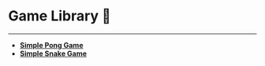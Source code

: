 # Game Library 🚀
---
- **[Simple Pong Game](https://kowalski-codes.github.io/Game-Library/Pong/)**
- **[Simple Snake Game](https://kowalski-codes.github.io/Game-Library/Snake)**

